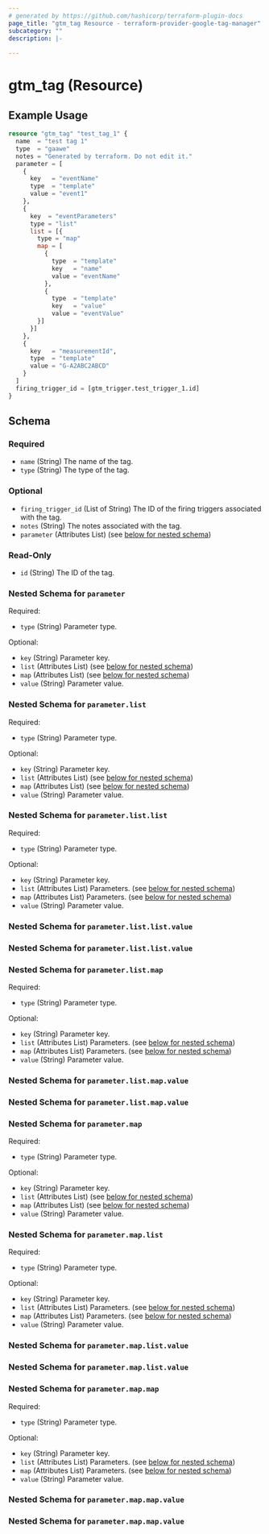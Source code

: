 ```yaml
---
# generated by https://github.com/hashicorp/terraform-plugin-docs
page_title: "gtm_tag Resource - terraform-provider-google-tag-manager"
subcategory: ""
description: |-
  
---
```


# gtm_tag (Resource)



## Example Usage

```terraform
resource "gtm_tag" "test_tag_1" {
  name  = "test tag 1"
  type  = "gaawe"
  notes = "Generated by terraform. Do not edit it."
  parameter = [
    {
      key   = "eventName"
      type  = "template"
      value = "event1"
    },
    {
      key  = "eventParameters"
      type = "list"
      list = [{
        type = "map"
        map = [
          {
            type  = "template"
            key   = "name"
            value = "eventName"
          },
          {
            type  = "template"
            key   = "value"
            value = "eventValue"
        }]
      }]
    },
    {
      key   = "measurementId",
      type  = "template"
      value = "G-A2ABC2ABCD"
    }
  ]
  firing_trigger_id = [gtm_trigger.test_trigger_1.id]
}
```

<!-- schema generated by tfplugindocs -->
## Schema

### Required

- `name` (String) The name of the tag.
- `type` (String) The type of the tag.

### Optional

- `firing_trigger_id` (List of String) The ID of the firing triggers associated with the tag.
- `notes` (String) The notes associated with the tag.
- `parameter` (Attributes List) (see [below for nested schema](#nestedatt--parameter))

### Read-Only

- `id` (String) The ID of the tag.

<a id="nestedatt--parameter"></a>
### Nested Schema for `parameter`

Required:

- `type` (String) Parameter type.

Optional:

- `key` (String) Parameter key.
- `list` (Attributes List) (see [below for nested schema](#nestedatt--parameter--list))
- `map` (Attributes List) (see [below for nested schema](#nestedatt--parameter--map))
- `value` (String) Parameter value.

<a id="nestedatt--parameter--list"></a>
### Nested Schema for `parameter.list`

Required:

- `type` (String) Parameter type.

Optional:

- `key` (String) Parameter key.
- `list` (Attributes List) (see [below for nested schema](#nestedatt--parameter--list--list))
- `map` (Attributes List) (see [below for nested schema](#nestedatt--parameter--list--map))
- `value` (String) Parameter value.

<a id="nestedatt--parameter--list--list"></a>
### Nested Schema for `parameter.list.list`

Required:

- `type` (String) Parameter type.

Optional:

- `key` (String) Parameter key.
- `list` (Attributes List) Parameters. (see [below for nested schema](#nestedatt--parameter--list--list--list))
- `map` (Attributes List) Parameters. (see [below for nested schema](#nestedatt--parameter--list--list--map))
- `value` (String) Parameter value.

<a id="nestedatt--parameter--list--list--list"></a>
### Nested Schema for `parameter.list.list.value`


<a id="nestedatt--parameter--list--list--map"></a>
### Nested Schema for `parameter.list.list.value`



<a id="nestedatt--parameter--list--map"></a>
### Nested Schema for `parameter.list.map`

Required:

- `type` (String) Parameter type.

Optional:

- `key` (String) Parameter key.
- `list` (Attributes List) Parameters. (see [below for nested schema](#nestedatt--parameter--list--map--list))
- `map` (Attributes List) Parameters. (see [below for nested schema](#nestedatt--parameter--list--map--map))
- `value` (String) Parameter value.

<a id="nestedatt--parameter--list--map--list"></a>
### Nested Schema for `parameter.list.map.value`


<a id="nestedatt--parameter--list--map--map"></a>
### Nested Schema for `parameter.list.map.value`




<a id="nestedatt--parameter--map"></a>
### Nested Schema for `parameter.map`

Required:

- `type` (String) Parameter type.

Optional:

- `key` (String) Parameter key.
- `list` (Attributes List) (see [below for nested schema](#nestedatt--parameter--map--list))
- `map` (Attributes List) (see [below for nested schema](#nestedatt--parameter--map--map))
- `value` (String) Parameter value.

<a id="nestedatt--parameter--map--list"></a>
### Nested Schema for `parameter.map.list`

Required:

- `type` (String) Parameter type.

Optional:

- `key` (String) Parameter key.
- `list` (Attributes List) Parameters. (see [below for nested schema](#nestedatt--parameter--map--list--list))
- `map` (Attributes List) Parameters. (see [below for nested schema](#nestedatt--parameter--map--list--map))
- `value` (String) Parameter value.

<a id="nestedatt--parameter--map--list--list"></a>
### Nested Schema for `parameter.map.list.value`


<a id="nestedatt--parameter--map--list--map"></a>
### Nested Schema for `parameter.map.list.value`



<a id="nestedatt--parameter--map--map"></a>
### Nested Schema for `parameter.map.map`

Required:

- `type` (String) Parameter type.

Optional:

- `key` (String) Parameter key.
- `list` (Attributes List) Parameters. (see [below for nested schema](#nestedatt--parameter--map--map--list))
- `map` (Attributes List) Parameters. (see [below for nested schema](#nestedatt--parameter--map--map--map))
- `value` (String) Parameter value.

<a id="nestedatt--parameter--map--map--list"></a>
### Nested Schema for `parameter.map.map.value`


<a id="nestedatt--parameter--map--map--map"></a>
### Nested Schema for `parameter.map.map.value`
